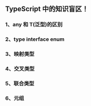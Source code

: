 ## TypeScript 中的知识盲区！

### 1、any 和 T(泛型)的区别

### 2、type interface enum

### 3、映射类型

### 4、交叉类型

### 5、联合类型

### 6、元组
